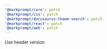 ```yaml
---
'@markprompt/core': patch
'@markprompt/css': patch
'@markprompt/docusaurus-theme-search': patch
'@markprompt/react': patch
'@markprompt/web': patch
---
```


Use header version
